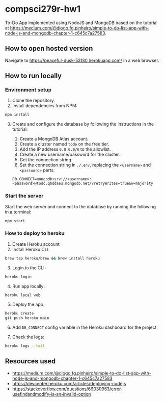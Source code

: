 # compsci279r-hw1

To-Do App implemented using NodeJS and MongoDB based on the tutorial at https://medium.com/@diogo.fg.pinheiro/simple-to-do-list-app-with-node-js-and-mongodb-chapter-1-c645c7a27583.


## How to open hosted version

Navigate to https://peaceful-dusk-53180.herokuapp.com/ in a web browser.

## How to run locally

### Environment setup
1. Clone the repository.
2. Install dependencies from NPM:

```sh
npm install
```

3. Create and configure the database by following the instructions in the tutorial:

    1. Create a MongoDB Atlas account.
    2. Create a cluster named `todo` on the free tier.
    3. Add the IP address `0.0.0.0/0` to the allowlist.
    4. Create a new username/password for the cluster.
    5. Get the connection string.
    6. Set the connection string in `./.env`, replacing the `<username>` and `<password>` parts:

    ```
    DB_CONNECT=mongodb+srv://<username>:<password>@todo.qhddaeu.mongodb.net/?retryWrites=true&w=majority
    ```

### Start the server

Start the web server and connect to the database by running the following in a terminal:

```sh
npm start
```

### How to deploy to heroku

1. Create Heroku account
2. Install Heroku CLI:

```sh
brew tap heroku/brew && brew install heroku
```

3. Login to the CLI:

```sh
heroku login
```

4. Run app locally:

```sh
heroku local web
```

5. Deploy the app:

```sh
heroku create
git push heroku main
```

6. Add `DB_CONNECT` config variable in the Heroku dashboard for the project.

7. Check the logs:

```sh
heroku logs --tail
```

## Resources used

- https://medium.com/@diogo.fg.pinheiro/simple-to-do-list-app-with-node-js-and-mongodb-chapter-1-c645c7a27583
- https://devcenter.heroku.com/articles/deploying-nodejs
- https://stackoverflow.com/questions/69030963/error-usefindandmodify-is-an-invalid-option

